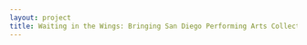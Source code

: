 ```yaml
--- 
layout: project 
title: Waiting in the Wings: Bringing San Diego Performing Arts Collections to Center Stage
---
```



